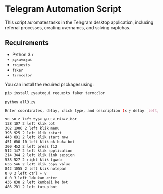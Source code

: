 # Telegram Automation Script

This script automates tasks in the Telegram desktop application, including referral processes, creating usernames, and solving captchas. 

## Requirements

- Python 3.x
- `pyautogui`
- `requests`
- `faker`
- `termcolor`

You can install the required packages using:
```bash
pip install pyautogui requests faker termcolor

python all3.py

Enter coordinates, delay, click type, and description (x y delay [left/right] description) one by one. Type 'done' to finish:

90 50 2 left type @UEEx_Miner_bot
138 107 2 left klik bot
302 1006 2 left klik menu
393 925 2 left klik /start
443 881 2 left klik start now
451 600 10 left klik ok buka bot
300 452 2 left press f12
512 147 2 left klik application
214 344 2 left klik link session
538 527 2 right klik tgweb
636 546 2 left klik copy value
842 1055 2 left klik notepad
0 0 3 left ctrl + v
0 0 3 left lakukan enter
436 838 2 left kembali ke bot
486 201 2 left tutup bot

